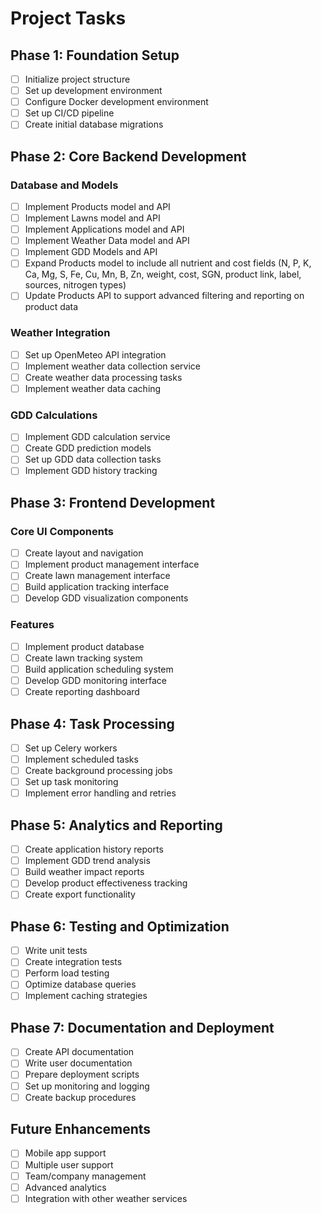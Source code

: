 # Project Tasks

## Phase 1: Foundation Setup

- [ ] Initialize project structure
- [ ] Set up development environment
- [ ] Configure Docker development environment
- [ ] Set up CI/CD pipeline
- [ ] Create initial database migrations

## Phase 2: Core Backend Development

### Database and Models

- [ ] Implement Products model and API
- [ ] Implement Lawns model and API
- [ ] Implement Applications model and API
- [ ] Implement Weather Data model and API
- [ ] Implement GDD Models and API
- [ ] Expand Products model to include all nutrient and cost fields (N, P, K, Ca, Mg, S, Fe, Cu, Mn, B, Zn, weight, cost, SGN, product link, label, sources, nitrogen types)
- [ ] Update Products API to support advanced filtering and reporting on product data

### Weather Integration

- [ ] Set up OpenMeteo API integration
- [ ] Implement weather data collection service
- [ ] Create weather data processing tasks
- [ ] Implement weather data caching

### GDD Calculations

- [ ] Implement GDD calculation service
- [ ] Create GDD prediction models
- [ ] Set up GDD data collection tasks
- [ ] Implement GDD history tracking

## Phase 3: Frontend Development

### Core UI Components

- [ ] Create layout and navigation
- [ ] Implement product management interface
- [ ] Create lawn management interface
- [ ] Build application tracking interface
- [ ] Develop GDD visualization components

### Features

- [ ] Implement product database
- [ ] Create lawn tracking system
- [ ] Build application scheduling system
- [ ] Develop GDD monitoring interface
- [ ] Create reporting dashboard

## Phase 4: Task Processing

- [ ] Set up Celery workers
- [ ] Implement scheduled tasks
- [ ] Create background processing jobs
- [ ] Set up task monitoring
- [ ] Implement error handling and retries

## Phase 5: Analytics and Reporting

- [ ] Create application history reports
- [ ] Implement GDD trend analysis
- [ ] Build weather impact reports
- [ ] Develop product effectiveness tracking
- [ ] Create export functionality

## Phase 6: Testing and Optimization

- [ ] Write unit tests
- [ ] Create integration tests
- [ ] Perform load testing
- [ ] Optimize database queries
- [ ] Implement caching strategies

## Phase 7: Documentation and Deployment

- [ ] Create API documentation
- [ ] Write user documentation
- [ ] Prepare deployment scripts
- [ ] Set up monitoring and logging
- [ ] Create backup procedures

## Future Enhancements

- [ ] Mobile app support
- [ ] Multiple user support
- [ ] Team/company management
- [ ] Advanced analytics
- [ ] Integration with other weather services
